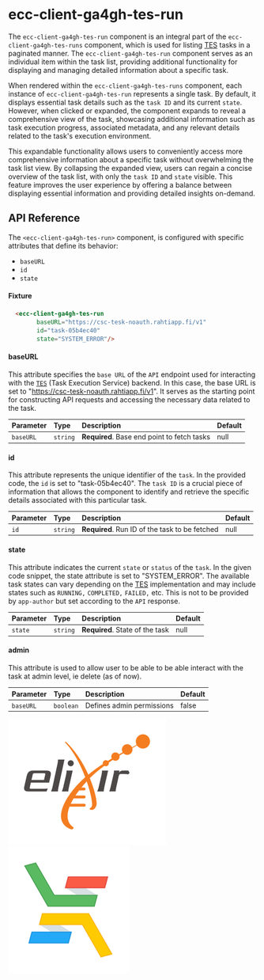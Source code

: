 
# ecc-client-ga4gh-tes-run

The `ecc-client-ga4gh-tes-run` component is an integral part of the `ecc-client-ga4gh-tes-runs` component, which is used for listing [TES](https://github.com/ga4gh/task-execution-schemas) tasks in a paginated manner. The `ecc-client-ga4gh-tes-run` component serves as an individual item within the task list, providing additional functionality for displaying and managing detailed information about a specific task.

When rendered within the `ecc-client-ga4gh-tes-runs` component, each instance of `ecc-client-ga4gh-tes-run` represents a single task. By default, it displays essential task details such as the `task ID` and its current `state`. However, when clicked or expanded, the component expands to reveal a comprehensive view of the task, showcasing additional information such as task execution progress, associated metadata, and any relevant details related to the task's execution environment.

This expandable functionality allows users to conveniently access more comprehensive information about a specific task without overwhelming the task list view. By collapsing the expanded view, users can regain a concise overview of the task list, with only the `task ID` and `state` visible. This feature improves the user experience by offering a balance between displaying essential information and providing detailed insights on-demand.
## API Reference

The `<ecc-client-ga4gh-tes-run>` component, is configured with specific attributes that define its behavior:  
- `baseURL`
- `id`
- `state`

#### Fixture

```html
  <ecc-client-ga4gh-tes-run
        baseURL="https://csc-tesk-noauth.rahtiapp.fi/v1"
        id="task-05b4ec40"
        state="SYSTEM_ERROR"/>
```

#### baseURL 

This attribute specifies the `base URL` of the `API` endpoint used for interacting with the [`TES`](https://github.com/ga4gh/task-execution-schemas) (Task Execution Service) backend. In this case, the base URL is set to "https://csc-tesk-noauth.rahtiapp.fi/v1". It serves as the starting point for constructing API requests and accessing the necessary data related to the task.

| Parameter | Type     | Description                       | Default |
| :-------- | :------- | :-------------------------------- | :-------|
|`baseURL`|`string`|**Required**. Base end point to fetch tasks|null|

#### id

This attribute represents the unique identifier of the `task`. In the provided code, the `id` is set to "task-05b4ec40". The `task ID` is a crucial piece of information that allows the component to identify and retrieve the specific details associated with this particular task.

| Parameter | Type     | Description                       | Default |
| :-------- | :------- | :-------------------------------- | :-------|
|`id`|`string`|**Required**. Run ID of the task to be fetched|null|

#### state

This attribute indicates the current `state` or `status` of the `task`. In the given code snippet, the state attribute is set to "SYSTEM_ERROR". The available task states can vary depending on the [TES](https://github.com/ga4gh/task-execution-schemas) implementation and may include states such as `RUNNING,` `COMPLETED,` `FAILED,` etc. This is not to be provided by `app-author` but set according to the `API` response.

| Parameter | Type     | Description                       | Default |
| :-------- | :------- | :-------------------------------- | :-------|
|`state`|`string`|**Required**. State of the task|null|

#### admin 

This attribute is used to allow user to be able to be able interact with the task at admin level, ie delete (as of now). 

| Parameter | Type     | Description                       | Default |
| :-------- | :------- | :-------------------------------- | :-------|
|`baseURL`|`boolean`|Defines admin permissions|false|



![Logo]('./../../../../images/logo-elixir.svg)
![Logo]('./../../../../images/logo-elixir-cloud-aai.svg)


